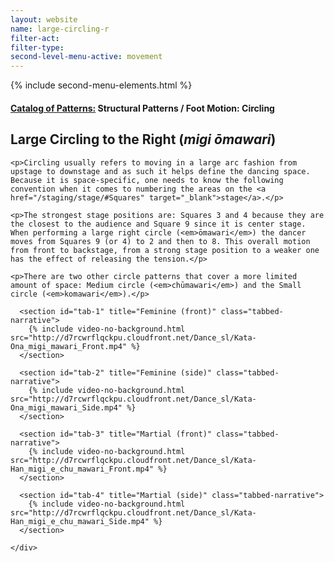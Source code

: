 ```yaml
---
layout: website
name: large-circling-r
filter-act:
filter-type:
second-level-menu-active: movement
---
```

{% include second-menu-elements.html %}

<main class="page-content">
  <div class="text-container">
    <h4><a href="/movement/">Catalog of Patterns:</a> Structural Patterns / Foot Motion: Circling</h4>
    <h2>Large Circling to the Right (<em>migi ōmawari</em>)</h2>

    <p>Circling usually refers to moving in a large arc fashion from upstage to downstage and as such it helps define the dancing space. Because it is space-specific, one needs to know the following convention when it comes to numbering the areas on the <a href="/staging/stage/#Squares" target="_blank">stage</a>.</p>

    <p>The strongest stage positions are: Squares 3 and 4 because they are the closest to the audience and Square 9 since it is center stage.  When performing a large right circle (<em>ōmawari</em>) the dancer moves from Squares 9 (or 4) to 2 and then to 8. This overall motion from front to backstage, from a strong stage position to a weaker one has the effect of releasing the tension.</p>

    <p>There are two other circle patterns that cover a more limited amount of space: Medium circle (<em>chūmawari</em>) and the Small circle (<em>komawari</em>).</p>


  </div>


<div class="tabs-container">
  <div class="tabs-container__links">
    <div class="wrapper">
      <div id="tabs"></div>
    </div>
  </div>
  <div class="tabs-container__content">
    <div class="wrapper">

      <section id="tab-1" title="Feminine (front)" class="tabbed-narrative">
        {% include video-no-background.html src="http://d7rcwrflqckpu.cloudfront.net/Dance_sl/Kata-Ona_migi_mawari_Front.mp4" %}
      </section>

      <section id="tab-2" title="Feminine (side)" class="tabbed-narrative">
        {% include video-no-background.html src="http://d7rcwrflqckpu.cloudfront.net/Dance_sl/Kata-Ona_migi_mawari_Side.mp4" %}
      </section>

      <section id="tab-3" title="Martial (front)" class="tabbed-narrative">
        {% include video-no-background.html src="http://d7rcwrflqckpu.cloudfront.net/Dance_sl/Kata-Han_migi_e_chu_mawari_Front.mp4" %}
      </section>

      <section id="tab-4" title="Martial (side)" class="tabbed-narrative">
        {% include video-no-background.html src="http://d7rcwrflqckpu.cloudfront.net/Dance_sl/Kata-Han_migi_e_chu_mawari_Side.mp4" %}
      </section>

    </div>
  </div>
</div>
</main>
